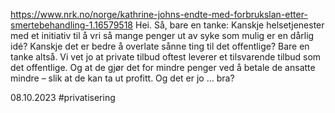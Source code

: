 https://www.nrk.no/norge/kathrine-johns-endte-med-forbrukslan-etter-smertebehandling-1.16579518
Hei. Så, bare en tanke: Kanskje helsetjenester med et initiativ til å vri så mange penger ut av syke som mulig er en dårlig idé? Kanskje det er bedre å overlate sånne ting til det offentlige?
Bare en tanke altså. Vi vet jo at private tilbud oftest leverer et tilsvarende tilbud som det offentlige. Og at de gjør det for mindre penger ved å betale de ansatte mindre – slik at de kan ta ut profitt. Og det er jo … bra?

08.10.2023
#privatisering 